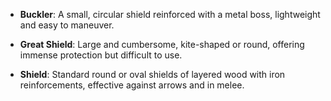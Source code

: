 - **Buckler**: A small, circular shield reinforced with a metal boss, lightweight and easy to maneuver.  

- **Great Shield**: Large and cumbersome, kite-shaped or round, offering immense protection but difficult to use.  

- **Shield**: Standard round or oval shields of layered wood with iron reinforcements, effective against arrows and in melee.  